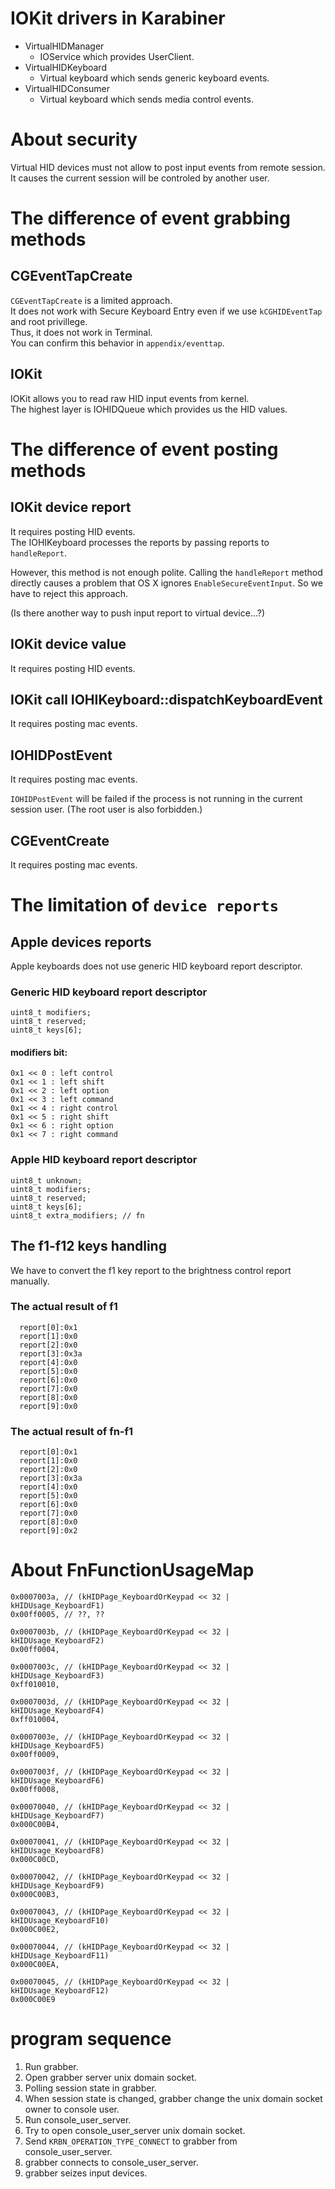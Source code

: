 # IOKit drivers in Karabiner

* VirtualHIDManager
  * IOService which provides UserClient.
* VirtualHIDKeyboard
  * Virtual keyboard which sends generic keyboard events.
* VirtualHIDConsumer
  * Virtual keyboard which sends media control events.


# About security

Virtual HID devices must not allow to post input events from remote session.
It causes the current session will be controled by another user.


# The difference of event grabbing methods

## CGEventTapCreate

`CGEventTapCreate` is a limited approach.<br />
It does not work with Secure Keyboard Entry even if we use `kCGHIDEventTap` and root privillege.<br />
Thus, it does not work in Terminal.<br />
You can confirm this behavior in `appendix/eventtap`.

## IOKit

IOKit allows you to read raw HID input events from kernel.<br />
The highest layer is IOHIDQueue which provides us the HID values.

# The difference of event posting methods

## IOKit device report

It requires posting HID events.<br />
The IOHIKeyboard processes the reports by passing reports to `handleReport`.

However, this method is not enough polite.
Calling the `handleReport` method directly causes a problem that OS X ignores `EnableSecureEventInput`.
So we have to reject this approach.

(Is there another way to push input report to virtual device...?)

## IOKit device value

It requires posting HID events.<br />

## IOKit call IOHIKeyboard::dispatchKeyboardEvent

It requires posting mac events.<br />

## IOHIDPostEvent

It requires posting mac events.<br />

`IOHIDPostEvent` will be failed if the process is not running in the current session user.
(The root user is also forbidden.)

## CGEventCreate

It requires posting mac events.<br />


# The limitation of `device reports`

## Apple devices reports

Apple keyboards does not use generic HID keyboard report descriptor.

### Generic HID keyboard report descriptor

```
uint8_t modifiers;
uint8_t reserved;
uint8_t keys[6];
```

#### modifiers bit:

```
0x1 << 0 : left control
0x1 << 1 : left shift
0x1 << 2 : left option
0x1 << 3 : left command
0x1 << 4 : right control
0x1 << 5 : right shift
0x1 << 6 : right option
0x1 << 7 : right command
```

### Apple HID keyboard report descriptor

```
uint8_t unknown;
uint8_t modifiers;
uint8_t reserved;
uint8_t keys[6];
uint8_t extra_modifiers; // fn
```

## The f1-f12 keys handling

We have to convert the f1 key report to the brightness control report manually.

### The actual result of f1

```
  report[0]:0x1
  report[1]:0x0
  report[2]:0x0
  report[3]:0x3a
  report[4]:0x0
  report[5]:0x0
  report[6]:0x0
  report[7]:0x0
  report[8]:0x0
  report[9]:0x0
```

### The actual result of fn-f1

```
  report[0]:0x1
  report[1]:0x0
  report[2]:0x0
  report[3]:0x3a
  report[4]:0x0
  report[5]:0x0
  report[6]:0x0
  report[7]:0x0
  report[8]:0x0
  report[9]:0x2
```

# About FnFunctionUsageMap

```
0x0007003a, // (kHIDPage_KeyboardOrKeypad << 32 | kHIDUsage_KeyboardF1)
0x00ff0005, // ??, ??

0x0007003b, // (kHIDPage_KeyboardOrKeypad << 32 | kHIDUsage_KeyboardF2)
0x00ff0004,

0x0007003c, // (kHIDPage_KeyboardOrKeypad << 32 | kHIDUsage_KeyboardF3)
0xff010010,

0x0007003d, // (kHIDPage_KeyboardOrKeypad << 32 | kHIDUsage_KeyboardF4)
0xff010004,

0x0007003e, // (kHIDPage_KeyboardOrKeypad << 32 | kHIDUsage_KeyboardF5)
0x00ff0009,

0x0007003f, // (kHIDPage_KeyboardOrKeypad << 32 | kHIDUsage_KeyboardF6)
0x00ff0008,

0x00070040, // (kHIDPage_KeyboardOrKeypad << 32 | kHIDUsage_KeyboardF7)
0x000C00B4,

0x00070041, // (kHIDPage_KeyboardOrKeypad << 32 | kHIDUsage_KeyboardF8)
0x000C00CD,

0x00070042, // (kHIDPage_KeyboardOrKeypad << 32 | kHIDUsage_KeyboardF9)
0x000C00B3,

0x00070043, // (kHIDPage_KeyboardOrKeypad << 32 | kHIDUsage_KeyboardF10)
0x000C00E2,

0x00070044, // (kHIDPage_KeyboardOrKeypad << 32 | kHIDUsage_KeyboardF11)
0x000C00EA,

0x00070045, // (kHIDPage_KeyboardOrKeypad << 32 | kHIDUsage_KeyboardF12)
0x000C00E9
```

# program sequence

1. Run grabber.
2. Open grabber server unix domain socket.
3. Polling session state in grabber.
4. When session state is changed, grabber change the unix domain socket owner to console user.
5. Run console_user_server.
6. Try to open console_user_server unix domain socket.
7. Send `KRBN_OPERATION_TYPE_CONNECT` to grabber from console_user_server.
8. grabber connects to console_user_server.
9. grabber seizes input devices.
